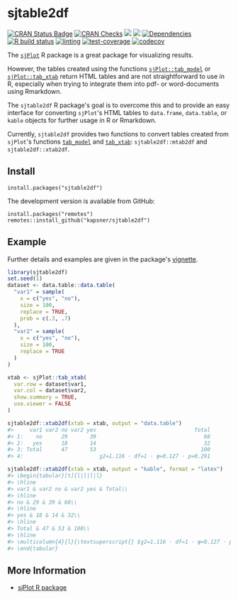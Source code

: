 # sjtable2df

<!-- badges begin-->
[![CRAN Status Badge](https://www.r-pkg.org/badges/version-ago/sjtable2df)](https://cran.r-project.org/package=sjtable2df)
[![CRAN Checks](https://badges.cranchecks.info/worst/sjtable2df.svg)](https://cran.r-project.org/web/checks/check_results_sjtable2df.html)
[![](http://cranlogs.r-pkg.org/badges/grand-total/sjtable2df?color=blue)](https://cran.r-project.org/package=sjtable2df)
[![](http://cranlogs.r-pkg.org/badges/last-month/sjtable2df?color=blue)](https://cran.r-project.org/package=sjtable2df)
[![Dependencies](https://tinyverse.netlify.com/badge/sjtable2df)](https://cran.r-project.org/package=sjtable2df)
[![R build status](https://github.com/kapsner/sjtable2df/workflows/R%20CMD%20Check%20via%20{tic}/badge.svg?branch=main)](https://github.com/kapsner/sjtable2df/actions)
[![linting](https://github.com/kapsner/sjtable2df/workflows/lint/badge.svg?branch=main)](https://github.com/kapsner/sjtable2df/actions)
[![test-coverage](https://github.com/kapsner/sjtable2df/workflows/test-coverage/badge.svg?branch=main)](https://github.com/kapsner/sjtable2df/actions)
[![codecov](https://codecov.io/gh/kapsner/sjtable2df/branch/main/graph/badge.svg?branch=main)](https://app.codecov.io/gh/kapsner/sjtable2df)
<!-- badges end -->

The [`sjPlot`](https://CRAN.R-project.org/package=sjPlot) R package is a great package for visualizing results.

However, the tables created using the functions [`sjPlot::tab_model`](https://www.rdocumentation.org/packages/sjPlot/versions/2.8.4/topics/tab_model) or [`sjPlot::tab_xtab`](https://www.rdocumentation.org/packages/sjPlot/versions/2.8.4/topics/tab_xtab) return HTML tables and are not straightforward to use in R, especially when trying to integrate them into pdf- or word-documents using Rmarkdown.

The `sjtable2df` R package's goal is to overcome this and to provide an easy interface for converting `sjPlot`'s HTML tables to `data.frame`, `data.table`, or `kable` objects for further usage in R or Rmarkdown.

Currently, `sjtable2df` provides two functions to convert tables created from `sjPlot`'s functions [`tab_model`](https://www.rdocumentation.org/packages/sjPlot/versions/2.8.4/topics/tab_model) and [`tab_xtab`](https://www.rdocumentation.org/packages/sjPlot/versions/2.8.4/topics/tab_xtab): `sjtable2df::mtab2df` and `sjtable2df::xtab2df`.

## Install

```{r}
install.packages("sjtable2df")
```

The development version is available from GitHub:

```{r}
install.packages("remotes")
remotes::install_github("kapsner/sjtable2df")
```

## Example

Further details and examples are given in the package's [vignette](https://cran.r-project.org/web/packages/sjtable2df/vignettes/Overview.html).

``` r
library(sjtable2df)
set.seed(1)
dataset <- data.table::data.table(
  "var1" = sample(
    x = c("yes", "no"),
    size = 100,
    replace = TRUE,
    prob = c(.3, .7)
  ),
  "var2" = sample(
    x = c("yes", "no"),
    size = 100,
    replace = TRUE
  )
)

xtab <- sjPlot::tab_xtab(
  var.row = dataset$var1,
  var.col = dataset$var2,
  show.summary = TRUE,
  use.viewer = FALSE
)

sjtable2df::xtab2df(xtab = xtab, output = "data.table")
#>     var1 var2 no var2 yes                               Total
#> 1:    no      29       39                                  68
#> 2:   yes      18       14                                  32
#> 3: Total      47       53                                 100
#> 4:                        χ2=1.116 · df=1 · φ=0.127 · p=0.291

sjtable2df::xtab2df(xtab = xtab, output = "kable", format = "latex")
#> \begin{tabular}[t]{l|l|l|l}
#> \hline
#> var1 & var2 no & var2 yes & Total\\
#> \hline
#> no & 29 & 39 & 68\\
#> \hline
#> yes & 18 & 14 & 32\\
#> \hline
#> Total & 47 & 53 & 100\\
#> \hline
#> \multicolumn{4}{l}{\textsuperscript{} $χ2=1.116 · df=1 · φ=0.127 · p=0.291$}\\
#> \end{tabular} 
```

## More Information

- [sjPlot R package](https://cran.r-project.org/web/packages/sjPlot/index.html)
